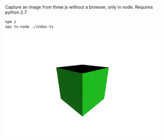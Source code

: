 Capture an image from three js without a browser, only in node. Requires python 2.7.

```
npm i
npx ts-node ./index.ts
```

![output](./image.png)
